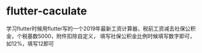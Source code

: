 # flutter-caculate
学习flutter时候用flutter写的一个2019年最新工资计算器，税前工资减去社保公积金，个税基数5000，附件扣除自定义，
填写社保公积金比例时候填写数字即可，如12%，填写12即可
